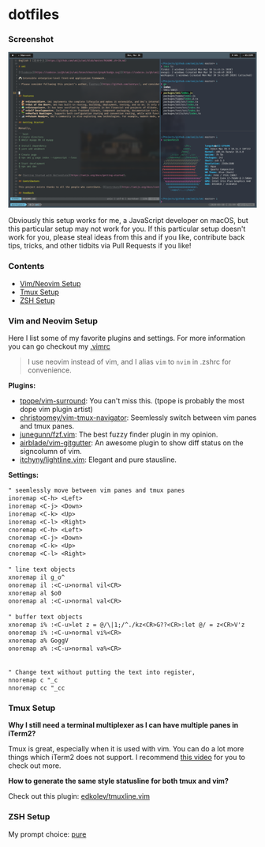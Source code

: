 # dotfiles

### Screenshot

![](./screenshot-0330.png)

Obviously this setup works for me, a JavaScript developer on macOS, but this particular setup may not work for you. If this particular setup doesn't work for you, please steal ideas from this and if you like, contribute back tips, tricks, and other tidbits via Pull Requests if you like!


### Contents

+ [Vim/Neovim Setup](#vim-and-neovim-setup)
+ [Tmux Setup](#tmux-setup)
+ [ZSH Setup](#zsh-setup)


### Vim and Neovim Setup
Here I list some of my favorite plugins and settings. For more information you can go checkout my [.vimrc](https://github.com/focus7eleven/dotfiles/blob/master/nvim/.vimrc)

> I use neovim instead of vim, and I alias `vim` to `nvim` in .zshrc for convenience.

**Plugins:**

- [tpope/vim-surround](https://github.com/tpope/vim-surround): You can't miss this. (tpope is probably the most dope vim plugin artist)
- [christoomey/vim-tmux-navigator](https://github.com/christoomey/vim-tmux-navigator): Seemlessly switch between vim panes and tmux panes.
- [junegunn/fzf.vim](https://github.com/junegunn/fzf.vim): The best fuzzy finder plugin in my opinion.
- [airblade/vim-gitgutter](https://github.com/airblade/vim-gitgutter): An awesome plugin to show diff status on the signcolumn of vim.
- [itchyny/lightline.vim](https://github.com/itchyny/lightline.vim): Elegant and pure stausline.

**Settings:**

```
" seemlessly move between vim panes and tmux panes
inoremap <C-h> <Left>
inoremap <C-j> <Down>
inoremap <C-k> <Up>
inoremap <C-l> <Right>
cnoremap <C-h> <Left>
cnoremap <C-j> <Down>
cnoremap <C-k> <Up>
cnoremap <C-l> <Right>

" line text objects
xnoremap il g_o^
onoremap il :<C-u>normal vil<CR>
xnoremap al $o0
onoremap al :<C-u>normal val<CR>

" buffer text objects
xnoremap i% :<C-u>let z = @/\|1;/^./kz<CR>G??<CR>:let @/ = z<CR>V'z
onoremap i% :<C-u>normal vi%<CR>
xnoremap a% GoggV
onoremap a% :<C-u>normal va%<CR>


" Change text without putting the text into register,
nnoremap c "_c
nnoremap cc "_cc

```

### Tmux Setup

**Why I still need a terminal multiplexer as I can have multiple panes in iTerm2?**

Tmux is great, especially when it is used with vim. You can do a lot more things which iTerm2 does not support. I recommend [this video](https://www.youtube.com/watch?v=5r6yzFEXajQ) for you to check out more.

**How to generate the same style statusline for both tmux and vim?**

Check out this plugin: [edkolev/tmuxline.vim](https://github.com/edkolev/tmuxline.vim)

### ZSH Setup
My prompt choice: [pure](https://github.com/sindresorhus/pure)

